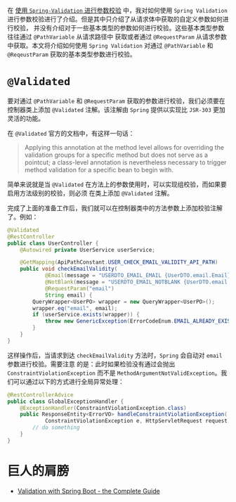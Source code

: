 在 [使用 `Spring-Validation` 进行参数校验](/blog/2024/spring-validation-intro) 中，我对如何使用
`Spring Validation` 进行参数校验进行了介绍。但是其中只介绍了从请求体中获取的自定义参数如何进行校验，
并没有介绍对于一些基本类型的参数如何进行校验。这些基本类型参数往往通过 `@PathVariable` 从请求路径中
获取或者通过 `@RequestParam` 从请求参数中获取。本文将介绍如何使用 `Spring Validation` 对通过
`@PathVariable` 和 `@ReqeustParam` 获取的基本类型参数进行校验。

# `@Validated`
要对通过 `@PathVariable` 和 `@RequestParam` 获取的参数进行校验，我们必须要在控制器类上添加
`@Validated` 注解。该注解由 `Spring` 提供以实现比 `JSR-303` 更加灵活的功能。

在 `@Validated` 官方的文档中，有这样一句话：
> Applying this annotation at the method level allows for overriding the validation groups for
a specific method but does not serve as a pointcut; a class-level annotation is nevertheless
necessary to trigger method validation for a specific bean to begin with.

简单来说就是当 `@Validated` 在方法上的参数使用时，可以实现组校验，而如果要启用方法级别的校验，则必须
在类上添加 `@Validated` 注解。

完成了上面的准备工作后，我们就可以在控制器类中的方法参数上添加校验注解了。例如：

```java
@Validated
@RestController
public class UserController {
    @Autowired private UserService userService;

    @GetMapping(ApiPathConstant.USER_CHECK_EMAIL_VALIDITY_API_PATH)
    public void checkEmailValidity(
            @Email(message = "USERDTO_EMAIL_EMAIL {UserDTO.email.Email}")
            @NotBlank(message = "USERDTO_EMAIL_NOTBLANK {UserDTO.email.NotBlank}")
            @RequestParam("email")
            String email) {
        QueryWrapper<UserPO> wrapper = new QueryWrapper<UserPO>();
        wrapper.eq("email", email);
        if (userService.exists(wrapper)) {
            throw new GenericException(ErrorCodeEnum.EMAIL_ALREADY_EXISTS, email);
        }
    }
}
```

这样操作后，当请求到达 `checkEmailValidity` 方法时，`Spring` 会自动对 `email` 参数进行校验。需要注意
的是：此时如果检验没有通过会抛出 `ConstraintViolationException` 而不是
`MethodArgumentNotValidException`。我们可以通过以下的方式进行全局异常处理：

```java
@RestControllerAdvice
public class GlobalExceptionHandler {
    @ExceptionHandler(ConstraintViolationException.class)
    public ResponseEntity<ErrorVO> handleConstraintViolationException(
            ConstraintViolationException e, HttpServletRequest request) {
        // do something
    }
}
```

# 巨人的肩膀
* [Validation with Spring Boot - the Complete Guide](https://reflectoring.io/bean-validation-with-spring-boot/#validating-path-variables-and-request-parameters)
